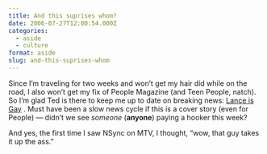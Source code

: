 ```yaml
---
title: And this suprises whom?
date: 2006-07-27T12:00:54.000Z
categories:
  - aside
  - culture
format: aside
slug: and-this-suprises-whom
---
```

Since I’m traveling for two weeks and won’t get my hair did while on the road, I also won’t get my fix of People Magazine (and Teen People, natch). So I’m glad Ted is there to keep me up to date on breaking news: [Lance is Gay][1] . Must have been a slow news cycle if this is a cover story (even for People) — didn’t we see _someone_ (**anyone**) paying a hooker this week?

And yes, the first time I saw NSync on MTV, I thought, “wow, that guy takes it up the ass.”



 [1]: http://bible.gideonse.com/2006/07/and-duh.html
